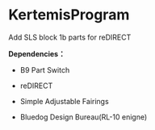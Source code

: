# KertemisProgram
Add SLS block 1b parts for reDIRECT

**Dependencies：**

+ B9 Part Switch

+ reDIRECT

+ Simple Adjustable Fairings

+ Bluedog Design Bureau(RL-10 enigne)
